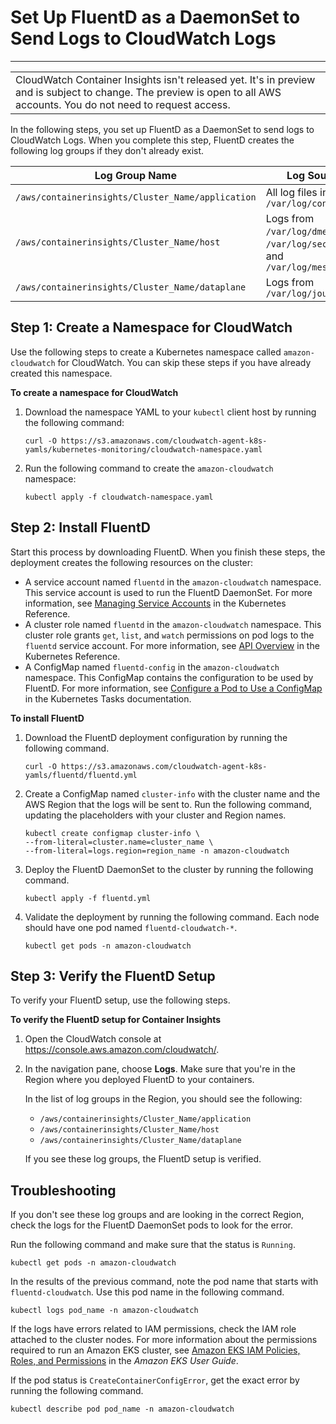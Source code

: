 # Set Up FluentD as a DaemonSet to Send Logs to CloudWatch Logs<a name="Container-Insights-setup-logs"></a>


****  

|  | 
| --- |
| CloudWatch Container Insights isn't released yet\. It's in preview and is subject to change\. The preview is open to all AWS accounts\. You do not need to request access\. | 

In the following steps, you set up FluentD as a DaemonSet to send logs to CloudWatch Logs\. When you complete this step, FluentD creates the following log groups if they don't already exist\.


| Log Group Name | Log Source | 
| --- | --- | 
|  `/aws/containerinsights/Cluster_Name/application`  |  All log files in `/var/log/containers`  | 
|  `/aws/containerinsights/Cluster_Name/host`  |  Logs from `/var/log/dmesg`, `/var/log/secure`, and `/var/log/messages`  | 
|  `/aws/containerinsights/Cluster_Name/dataplane`  |  Logs from `/var/log/journal`  | 

## Step 1: Create a Namespace for CloudWatch<a name="create-namespace-logs"></a>

Use the following steps to create a Kubernetes namespace called `amazon-cloudwatch` for CloudWatch\. You can skip these steps if you have already created this namespace\.

**To create a namespace for CloudWatch**

1. Download the namespace YAML to your `kubectl` client host by running the following command:

   ```
   curl -O https://s3.amazonaws.com/cloudwatch-agent-k8s-yamls/kubernetes-monitoring/cloudwatch-namespace.yaml
   ```

1. Run the following command to create the `amazon-cloudwatch` namespace:

   ```
   kubectl apply -f cloudwatch-namespace.yaml
   ```

## Step 2: Install FluentD<a name="ContainerInsights-install-FluentD"></a>

Start this process by downloading FluentD\. When you finish these steps, the deployment creates the following resources on the cluster:
+ A service account named `fluentd` in the `amazon-cloudwatch` namespace\. This service account is used to run the FluentD DaemonSet\. For more information, see [Managing Service Accounts](https://kubernetes.io/docs/reference/access-authn-authz/service-accounts-admin/) in the Kubernetes Reference\.
+ A cluster role named `fluentd` in the `amazon-cloudwatch` namespace\. This cluster role grants `get`, `list`, and `watch` permissions on pod logs to the `fluentd` service account\. For more information, see [API Overview](https://kubernetes.io/docs/reference/access-authn-authz/rbac/#api-overview/) in the Kubernetes Reference\.
+ A ConfigMap named `fluentd-config` in the `amazon-cloudwatch` namespace\. This ConfigMap contains the configuration to be used by FluentD\. For more information, see [Configure a Pod to Use a ConfigMap](https://kubernetes.io/docs/tasks/configure-pod-container/configure-pod-configmap/) in the Kubernetes Tasks documentation\.

**To install FluentD**

1. Download the FluentD deployment configuration by running the following command\.

   ```
   curl -O https://s3.amazonaws.com/cloudwatch-agent-k8s-yamls/fluentd/fluentd.yml
   ```

1. Create a ConfigMap named `cluster-info` with the cluster name and the AWS Region that the logs will be sent to\. Run the following command, updating the placeholders with your cluster and Region names\.

   ```
   kubectl create configmap cluster-info \
   --from-literal=cluster.name=cluster_name \
   --from-literal=logs.region=region_name -n amazon-cloudwatch
   ```

1. Deploy the FluentD DaemonSet to the cluster by running the following command\.

   ```
   kubectl apply -f fluentd.yml
   ```

1. Validate the deployment by running the following command\. Each node should have one pod named `fluentd-cloudwatch-*`\.

   ```
   kubectl get pods -n amazon-cloudwatch
   ```

## Step 3: Verify the FluentD Setup<a name="ContainerInsights-verify-FluentD"></a>

To verify your FluentD setup, use the following steps\.

**To verify the FluentD setup for Container Insights**

1. Open the CloudWatch console at [https://console\.aws\.amazon\.com/cloudwatch/](https://console.aws.amazon.com/cloudwatch/)\.

1. In the navigation pane, choose **Logs**\. Make sure that you're in the Region where you deployed FluentD to your containers\.

   In the list of log groups in the Region, you should see the following:
   + `/aws/containerinsights/Cluster_Name/application`
   + `/aws/containerinsights/Cluster_Name/host`
   + `/aws/containerinsights/Cluster_Name/dataplane`

   If you see these log groups, the FluentD setup is verified\.

## Troubleshooting<a name="ContainerInsights-fluentd-troubleshooting"></a>

If you don't see these log groups and are looking in the correct Region, check the logs for the FluentD DaemonSet pods to look for the error\.

Run the following command and make sure that the status is `Running`\.

```
kubectl get pods -n amazon-cloudwatch
```

In the results of the previous command, note the pod name that starts with `fluentd-cloudwatch`\. Use this pod name in the following command\.

```
kubectl logs pod_name -n amazon-cloudwatch
```

If the logs have errors related to IAM permissions, check the IAM role attached to the cluster nodes\. For more information about the permissions required to run an Amazon EKS cluster, see [Amazon EKS IAM Policies, Roles, and Permissions](https://docs.aws.amazon.com/eks/latest/userguide/IAM_policies.html) in the *Amazon EKS User Guide*\.

If the pod status is `CreateContainerConfigError`, get the exact error by running the following command\.

```
kubectl describe pod pod_name -n amazon-cloudwatch
```